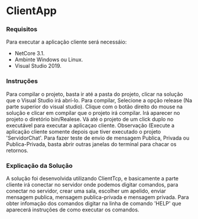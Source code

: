 # ClientApp


### Requisitos
Para executar a aplicação cliente será necessáio:
- NetCore 3.1.
- Ambinte Windows ou Linux.
- Visual Studio 2019.

### Instruções
Para compilar o projeto, basta ir até a pasta do projeto, clicar na solução que o Visual Studio irá abrí-lo.
Para compilar, Selecione a opção release (Na parte superior do visual studio). Clique com o botão direito do mouse na solução e clicar em compilar que o projeto irá compilar.
Irá aparecer no projeto o diretório bin/Realese. Vá até o projeto de um click duplo no executável para executar a aplicaçao cliente. Observação (Execute a aplicação cliente somente depois que tiver executado o projeto 'ServidorChat'. Para fazer teste de envio de mensagem Publica, Privada ou Publica-Privada, basta abrir outras janelas do terminal para chacar os retornos.

### Explicação da Solução

A solução foi desenvolvida utilizando ClientTcp, e basicamente a parte cliente irá conectar no servidor onde podemos digitar comandos, para conectar no servidor, crear uma sala, escolher um apelido, enviar mensagem publica, mensagem publica-privada e mensagem privada. Para obter infomação dos comandos digitar na linha de comando 'HELP' que aparecerá instruções de como executar os comandos. 



